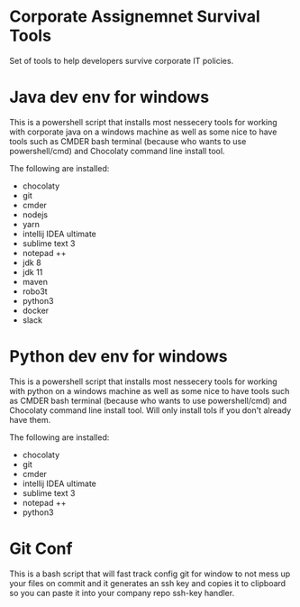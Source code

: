 # Corporate Assignemnet Survival Tools
Set of tools to help developers survive corporate IT policies.

# Java dev env for windows
This is a powershell script that installs most nessecery tools for working with corporate java on a windows machine as well as some nice to have tools such as CMDER bash terminal (because who wants to use powershell/cmd) and Chocolaty command line install tool.

The following are installed:
- chocolaty
- git
- cmder
- nodejs
- yarn
- intellij IDEA ultimate
- sublime text 3
- notepad ++
- jdk 8
- jdk 11
- maven
- robo3t
- python3
- docker
- slack

# Python dev env for windows
This is a powershell script that installs most nessecery tools for working with python on a windows machine as well as some nice to have tools such as CMDER bash terminal (because who wants to use powershell/cmd) and Chocolaty command line install tool. Will only install tols if you don't already have them.

The following are installed:
- chocolaty
- git
- cmder
- intellij IDEA ultimate
- sublime text 3
- notepad ++
- python3

# Git Conf
This is a bash script that will fast track config git for window to not mess up your files on commit and it generates an ssh key and copies it to clipboard so you can paste it into your company repo ssh-key handler.
